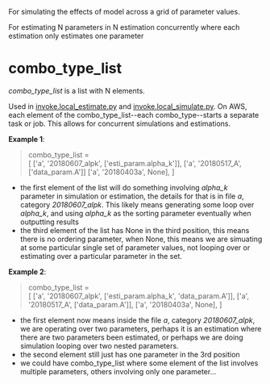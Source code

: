 
For simulating the effects of model across a grid of parameter values.

For estimating N parameters in N estimation concurrently where each estimation only
estimates one parameter


# combo_type_list

*combo_type_list* is a list with N elements.

Used in [invoke.local_estimate.py](/invoke/local_estimate.py) and [invoke.local_simulate.py](/invoke/local_simulate.py). On AWS, each element of the combo_type_list--each combo_type--starts a separate task or job. This allows for concurrent simulations and estimations.

**Example 1**:

> combo_type_list = \
> [
> 	['a', '20180607_alpk', ['esti_param.alpha_k']],
> 	['a', '20180517_A', ['data_param.A']]
> 	['a', '20180403a', None],
> ]

- the first element of the list will do something involving *alpha_k* parameter in simulation or estimation, the details for that is in file *a*, category *20180607_alpk*. This likely means generating some loop over *alpha_k*, and using *alpha_k* as the sorting parameter eventually when outputting results
- the third element of the list has None in the third position, this means there is no ordering parameter, when None, this means we are simuating at some particular single set of parameter values, not looping over or estimating over a particular parameter in the set.


**Example 2**:

> combo_type_list = \
> [
> 	['a', '20180607_alpk', ['esti_param.alpha_k',
                            'data_param.A']],
> 	['a', '20180517_A', ['data_param.A']],
> 	['a', '20180403a', None],
> ]

- the first element now means inside the file *a*, category *20180607_alpk*, we are operating over two parameters, perhaps it is an estimation where there are two parameters been estimated, or perhaps we are doing simulation looping over two nested parameters.
- the second element still just has one parameter in the 3rd position
- we could have combo_type_list where some element of the list involves multiple parameters, others involving only one parameter...

